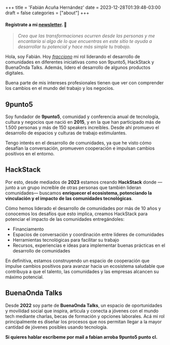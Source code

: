 +++
title = 'Fabián Acuña Hernández'
date = 2023-12-28T01:39:48-03:00
draft = false
categories = ["about"]
+++
#### Regístrate a mi [**newsletter**](https://fabianhtml.substack.com). 💌
> _Creo que las transformaciones ocurren desde las personas y me encantaría si algo de lo que encuentras en este sitio te ayuda a desarrollar tu potencial y hace más simple tu trabajo._

Hola, soy Fabián. Hoy *[fracciono](https://en.wikipedia.org/wiki/Fractional_work)* mi rol liderando el desarrollo de comunidades en diferentes iniciativas como son 9punto5, HackStack y BuenaOnda Talks. Además, lidero el desarrollo de algunos productos digitales.

Buena parte de mis intereses profesionales tienen que ver con comprender los cambios en el mundo del trabajo y los negocios.

## 9punto5
Soy fundador de **9punto5**, comunidad y conferencia anual de tecnología, cultura y negocios que nació en **2015**, y en la que han participado más de 1.500 personas y más de 150 speakers increíbles. Desde ahí promuevo el desarrollo de espacios y culturas de trabajo estimulantes.

Tengo interés en el desarrollo de comunidades, ya que he visto cómo desafían la conversación, promueven cooperación e impulsan cambios positivos en el entorno.

## HackStack
Por esto, desde mediados de **2023** estamos creando **HackStack** donde —junto a un grupo increíble de otras personas que también lideran comunidades— buscamos **enriquecer el ecosistema, potenciando la vinculación y el impacto de las comunidades tecnológicas**.

Cómo hemos liderado el desarrollo de comunidades por más de 10 años y conocemos los desafíos que esto implica, creamos HackStack para potenciar el impacto de las comunidades entregándoles:

- Financiamento
- Espacios de conversación y coordinación entre líderes de comunidades
- Herramientas tecnológicas para facilitar su trabajo
- Recursos, experiencias e ideas para implementar buenas prácticas en el desarrollo de comunidades

En definitiva, estamos construyendo un espacio de cooperación que impulse cambios positivos para avanzar hacia un ecosistema saludable que contribuya a que el talento, las comunidades y las empresas alcancen su máximo potencial.

## BuenaOnda Talks
Desde **2022** soy parte de **BuenaOnda Talks**, un espacio de oportunidades y movilidad social que inspira, articula y conecta a jóvenes con el mundo tech mediante charlas, becas de formación y opciones laborales. Acá mi rol principalmente es diseñar los procesos que nos permitan llegar a la mayor cantidad de jóvenes posibles usando tecnología.

**Si quieres hablar escríbeme por mail a fabian arroba 9punto5 punto cl.**